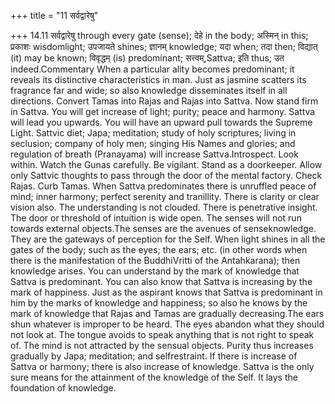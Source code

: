 +++
title = "11 सर्वद्वारेषु"

+++
14.11 सर्वद्वारेषु through every gate (sense); देहे in the body; अस्मिन्
in this; प्रकाशः wisdomlight; उपजायते shines; ज्ञानम् knowledge; यदा
when; तदा then; विद्यात् (it) may be known; विवृद्धम् (is) predominant;
सत्त्वम्,Sattva; इति thus; उत indeed.Commentary When a particular ality
becomes predominant; it reveals its distinctive characteristics in man.
Just as jasmine scatters its fragrance far and wide; so also knowledge
disseminates itself in all directions. Convert Tamas into Rajas and
Rajas into Sattva. Now stand firm in Sattva. You will get increase of
light; purity; peace and harmony. Sattva will lead you upwards. You will
have an upward pull towards the Supreme Light. Sattvic diet; Japa;
meditation; study of holy scriptures; living in seclusion; company of
holy men; singing His Names and glories; and regulation of breath
(Pranayama) will increase Sattva.Introspect. Look within. Watch the
Gunas carefully. Be vigilant. Stand as a doorkeeper. Allow only Sattvic
thoughts to pass through the door of the mental factory. Check Rajas.
Curb Tamas. When Sattva predominates there is unruffled peace of mind;
inner harmony; perfect serenity and tranillity. There is clarity or
clear vision also. The understanding is not clouded. There is
penetrative insight. The door or threshold of intuition is wide open.
The senses will not run towards external objects.The senses are the
avenues of senseknowledge. They are the gateways of perception for the
Self. When light shines in all the gates of the body; such as the eyes;
the ears; etc. (in other words when there is the manifestation of the
BuddhiVritti of the Antahkarana); then knowledge arises. You can
understand by the mark of knowledge that Sattva is predominant. You can
also know that Sattva is increasing by the mark of happiness. Just as
the aspirant knows that Sattva is predominant in him by the marks of
knowledge and happiness; so also he knows by the mark of knowledge that
Rajas and Tamas are gradually decreasing.The ears shun whatever is
improper to be heard. The eyes abandon what they should not look at. The
tongue avoids to speak anything that is not right to speak of. The mind
is not attracted by the sensual objects. Purity thus increases gradually
by Japa; meditation; and selfrestraint. If there is increase of Sattva
or harmony; there is also increase of knowledge. Sattva is the only sure
means for the attainment of the knowledge of the Self. It lays the
foundation of knowledge.
